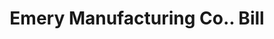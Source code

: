 ---
doi: 10.7916/D8WD5BNS
date_other: '1912'
date_other_textual: '1912'
form: printed ephemera
genre:
- Invoices
name:
- Emery Manufacturing Co.
object_in_context_url: https://biggert.cul.columbia.edu/items/view/ave_biggert_01357
subject_hierarchical_geographic:
- Bradford, Pennsylvania, United States
subject_name:
- Emery Manufacturing Co.
title: Emery Manufacturing Co.. Bill
sort_title: Emery Manufacturing Co.. Bill
call_number: ave_biggert_01357
coordinates:
- 41.95916666666667,-78.64472222222223
pid: ave_biggert_01357
identifiers: ave_biggert_01357
thumbnail: https://derivativo-1.library.columbia.edu/iiif/2/ldpd:344661/full/!256,256/0/native.jpg
permalink: /biggert/ave_biggert_01357/
layout: iiif-image-page
---